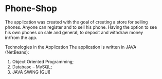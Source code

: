 # Phone-Shop
The application was created with the goal of creating a store
for selling phones. Anyone can register and
to sell his phone. Having the option to see his own
phones on sale and general, to deposit and withdraw money
in/from the app.

Technologies in the Application
The application is written in JAVA (NetBeans):
1. Object Oriented Programming;
2. Database – MySQL;
3. JAVA SWING (GUI)

